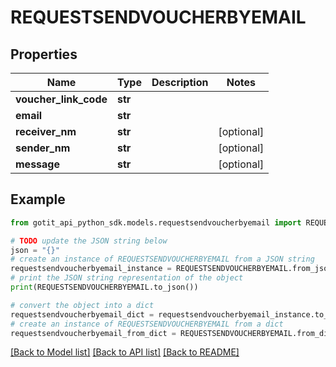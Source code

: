 # REQUESTSENDVOUCHERBYEMAIL


## Properties

Name | Type | Description | Notes
------------ | ------------- | ------------- | -------------
**voucher_link_code** | **str** |  | 
**email** | **str** |  | 
**receiver_nm** | **str** |  | [optional] 
**sender_nm** | **str** |  | [optional] 
**message** | **str** |  | [optional] 

## Example

```python
from gotit_api_python_sdk.models.requestsendvoucherbyemail import REQUESTSENDVOUCHERBYEMAIL

# TODO update the JSON string below
json = "{}"
# create an instance of REQUESTSENDVOUCHERBYEMAIL from a JSON string
requestsendvoucherbyemail_instance = REQUESTSENDVOUCHERBYEMAIL.from_json(json)
# print the JSON string representation of the object
print(REQUESTSENDVOUCHERBYEMAIL.to_json())

# convert the object into a dict
requestsendvoucherbyemail_dict = requestsendvoucherbyemail_instance.to_dict()
# create an instance of REQUESTSENDVOUCHERBYEMAIL from a dict
requestsendvoucherbyemail_from_dict = REQUESTSENDVOUCHERBYEMAIL.from_dict(requestsendvoucherbyemail_dict)
```
[[Back to Model list]](../README.md#documentation-for-models) [[Back to API list]](../README.md#documentation-for-api-endpoints) [[Back to README]](../README.md)



